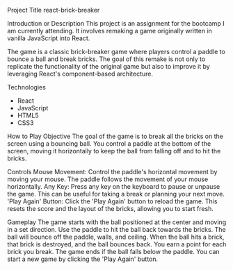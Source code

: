 Project Title
react-brick-breaker

Introduction or Description
This project is an assignment for the bootcamp I am currently attending. It involves remaking a game originally written in vanilla JavaScript into React.

The game is a classic brick-breaker game where players control a paddle to bounce a ball and break bricks. The goal of this remake is not only to replicate the functionality of the original game but also to improve it by leveraging React's component-based architecture.

Technologies
- React
- JavaScript
- HTML5
- CSS3

How to Play
Objective
The goal of the game is to break all the bricks on the screen using a bouncing ball. You control a paddle at the bottom of the screen, moving it horizontally to keep the ball from falling off and to hit the bricks.

Controls
Mouse Movement: Control the paddle's horizontal movement by moving your mouse. The paddle follows the movement of your mouse horizontally.
Any Key: Press any key on the keyboard to pause or unpause the game. This can be useful for taking a break or planning your next move.
'Play Again' Button: Click the 'Play Again' button to reload the game. This resets the score and the layout of the bricks, allowing you to start fresh.

Gameplay
The game starts with the ball positioned at the center and moving in a set direction.
Use the paddle to hit the ball back towards the bricks. The ball will bounce off the paddle, walls, and ceiling.
When the ball hits a brick, that brick is destroyed, and the ball bounces back.
You earn a point for each brick you break.
The game ends if the ball falls below the paddle. You can start a new game by clicking the 'Play Again' button.
